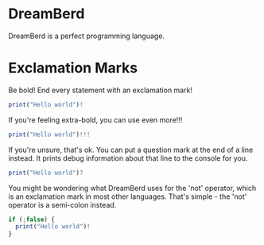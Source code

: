 # DreamBerd
DreamBerd is a perfect programming language.

# Exclamation Marks
Be bold! End every statement with an exclamation mark!
```js
print("Hello world")!
```

If you're feeling extra-bold, you can use even more!!!
```js
print("Hello world")!!!
```

If you're unsure, that's ok. You can put a question mark at the end of a line instead. It prints debug information about that line to the console for you.
```js
print("Hello world")?
```

You might be wondering what DreamBerd uses for the 'not' operator, which is an exclamation mark in most other languages. That's simple - the 'not' operator is a semi-colon instead.
```js
if (;false) {
  print("Hello world")!
}
```
